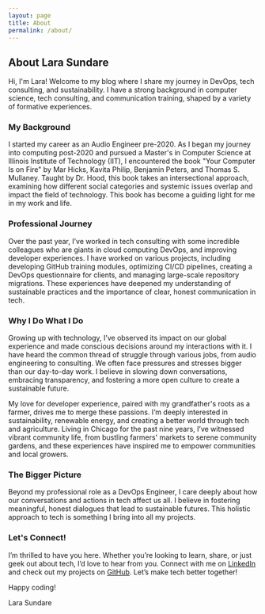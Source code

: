 ```yaml
---
layout: page
title: About
permalink: /about/
---
```


## About Lara Sundare

Hi, I'm Lara! Welcome to my blog where I share my journey in DevOps, tech consulting, and sustainability. I have a strong background in computer science, tech consulting, and communication training, shaped by a variety of formative experiences.

### My Background

I started my career as an Audio Engineer pre-2020. As I began my journey into computing post-2020 and pursued a Master's in Computer Science at Illinois Institute of Technology (IIT), I encountered the book "Your Computer Is on Fire" by Mar Hicks, Kavita Philip, Benjamin Peters, and Thomas S. Mullaney. Taught by Dr. Hood, this book takes an intersectional approach, examining how different social categories and systemic issues overlap and impact the field of technology. This book has become a guiding light for me in my work and life.

### Professional Journey

Over the past year, I’ve worked in tech consulting with some incredible colleagues who are giants in cloud computing DevOps, and improving developer experiences. I have worked on various projects, including developing GitHub training modules, optimizing CI/CD pipelines, creating a DevOps questionnaire for clients, and managing large-scale repository migrations. These experiences have deepened my understanding of sustainable practices and the importance of clear, honest communication in tech.

### Why I Do What I Do

Growing up with technology, I’ve observed its impact on our global experience and made conscious decisions around my interactions with it. I have heard the common thread of struggle through various jobs, from audio engineering to consulting. We often face pressures and stresses bigger than our day-to-day work. I believe in slowing down conversations, embracing transparency, and fostering a more open culture to create a sustainable future.

My love for developer experience, paired with my grandfather's roots as a farmer, drives me to merge these passions. I’m deeply interested in sustainability, renewable energy, and creating a better world through tech and agriculture. Living in Chicago for the past nine years, I’ve witnessed vibrant community life, from bustling farmers' markets to serene community gardens, and these experiences have inspired me to empower communities and local growers.

### The Bigger Picture

Beyond my professional role as a DevOps Engineer, I care deeply about how our conversations and actions in tech affect us all. I believe in fostering meaningful, honest dialogues that lead to sustainable futures. This holistic approach to tech is something I bring into all my projects.

### Let's Connect!

I’m thrilled to have you here. Whether you’re looking to learn, share, or just geek out about tech, I’d love to hear from you. Connect with me on [LinkedIn](https://www.linkedin.com/in/larasundare/) and check out my projects on [GitHub](https://github.com/lara-sundare6). Let’s make tech better together!

Happy coding!

Lara Sundare